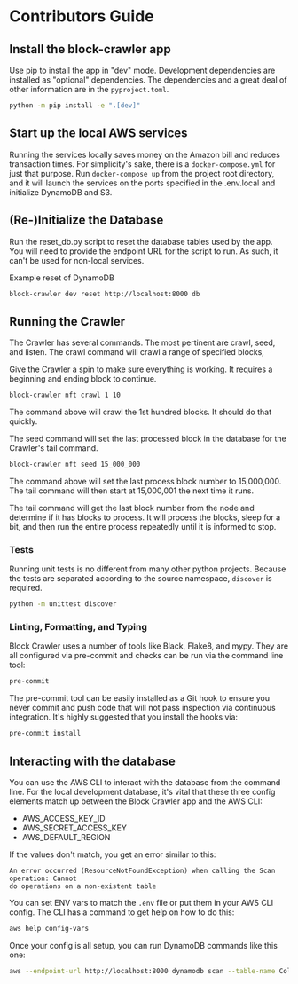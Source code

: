 # Contributors Guide

## Install the block-crawler app

Use pip to install the app in "dev" mode.
Development dependencies are installed as "optional" dependencies.
The dependencies and a great deal of other information are in the `pyproject.toml`.

```bash
python -m pip install -e ".[dev]"
```

## Start up the local AWS services

Running the services locally saves money on the Amazon bill and reduces transaction
times. For simplicity's sake, there is a `docker-compose.yml` for just that purpose. 
Run `docker-compose up` from the project root directory, and it will launch the services
on the ports specified in the .env.local and initialize DynamoDB and S3.

## (Re-)Initialize the Database

Run the reset_db.py script to reset the database tables used by the app. You will 
need to provide the endpoint URL for the script to run. As such, it can't be used 
for non-local services.

Example reset of DynamoDB
```bash
block-crawler dev reset http://localhost:8000 db
```

## Running the Crawler

The Crawler has several commands. The most pertinent are crawl, seed, and listen. 
The crawl command will crawl a range of specified blocks,

Give the Crawler a spin to make sure everything is working. It requires a beginning and 
ending block to continue.

```bash
block-crawler nft crawl 1 10
```

The command above will crawl the 1st hundred blocks. It should do that quickly.

The seed command will set the last processed block in the database for the Crawler's 
tail command.


```bash
block-crawler nft seed 15_000_000
```

The command above will set the last process block number to 15,000,000. The tail command
will then start at 15,000,001 the next time it runs.

The tail command will get the last block number from the node and determine if it has 
blocks to process. It will process the blocks, sleep for a bit, and then run the entire 
process repeatedly until it is informed to stop.

### Tests

Running unit tests is no different from many other python projects. Because the tests 
are separated according to the source namespace, `discover` is required. 

```bash
python -m unittest discover
```

### Linting, Formatting, and Typing

Block Crawler uses a number of tools like Black, Flake8, and mypy. They are all
configured via pre-commit and checks can be run via the command line tool:

```bash
pre-commit
```

The pre-commit tool can be easily installed as a Git hook to ensure you never commit
and push code that will not pass inspection via continuous integration. It's highly
suggested that you install the hooks via:

```bash
pre-commit install
```


## Interacting with the database
You can use the AWS CLI to interact with the database from the command line. For the 
local development database, it's vital that these three config elements match
up between the Block Crawler app and the AWS CLI:

* AWS_ACCESS_KEY_ID
* AWS_SECRET_ACCESS_KEY
* AWS_DEFAULT_REGION

If the values don't match, you get an error similar to this:

```
An error occurred (ResourceNotFoundException) when calling the Scan operation: Cannot 
do operations on a non-existent table
```

You can set ENV vars to match the `.env` file or put them in your AWS CLI config.
The CLI has a command to get help on how to do this:

```bash
aws help config-vars
```

Once your config is all setup, you can run DynamoDB commands like this one:

```bash
aws --endpoint-url http://localhost:8000 dynamodb scan --table-name Collections
```
